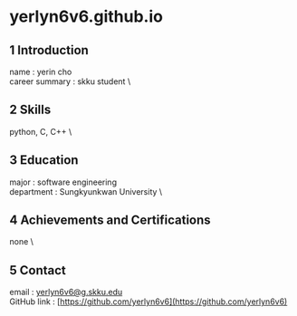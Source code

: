 # yerlyn6v6.github.io
## **1 Introduction**
name : yerin cho
\
career summary : skku student
\
## **2 Skills**
python, C, C++
\
## **3 Education**
major : software engineering
\
department : Sungkyunkwan University
\
## **4 Achievements and Certifications**
none
\
## **5 Contact**
email : yerlyn6v6@g.skku.edu
\
GitHub link : [https://github.com/yerlyn6v6](https://github.com/yerlyn6v6)
